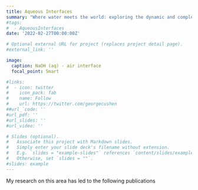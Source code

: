 ```yaml
---
title: Aqueous Interfaces
summary: "Where water meets the world: exploring the dynamic and complex realm of aqueous interfaces"
#tags:
#  - AqueousInterfaces 
date: '2022-02-27T00:00:00Z'

# Optional external URL for project (replaces project detail page).
#external_link: ''

image:
  caption: NaOH (aq) - air interface 
  focal_point: Smart

#links:
#  - icon: twitter
#    icon_pack: fab
#    name: Follow
#    url: https://twitter.com/georgecushen
##url_`code: ''
#url_pdf: ''
#url_slides: ''
#url_video: ''

# Slides (optional).
#   Associate this project with Markdown slides.
#   Simply enter your slide deck's filename without extension.
#   E.g. `slides = "example-slides"` references `content/slides/example-slides.md`.
#   Otherwise, set `slides = ""`.
#slides: example
---
```

My research on this area has led to the following publications

